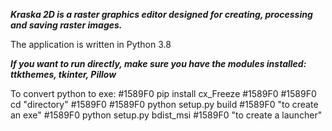 ***Kraska 2D is a raster graphics editor designed
for creating, processing and saving raster images.***

The application is written in Python 3.8


***If you want to run directly, make sure you have the modules installed:
ttkthemes, tkinter, Pillow***


To convert python to exe:
#1589F0 pip install cx_Freeze #1589F0
#1589F0 cd "directory" #1589F0 
#1589F0 python setup.py build #1589F0       "to create an exe"
#1589F0 python setup.py bdist_msi #1589F0   "to create a launcher"

